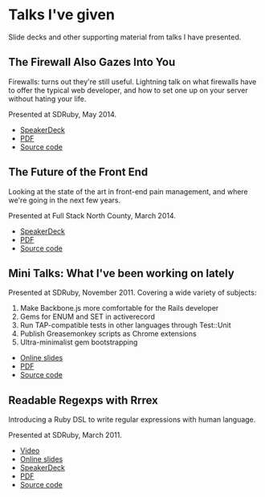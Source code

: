 # Talks I've given #

Slide decks and other supporting material from talks I have presented.

## The Firewall Also Gazes Into You ##

Firewalls: turns out they're still useful. Lightning talk on what firewalls have to offer
the typical web developer, and how to set one up on your server without hating your life.

Presented at SDRuby, May 2014.

* [SpeakerDeck](https://speakerdeck.com/iangreenleaf/the-firewall-also-gazes-into-you)
* [PDF](https://iangreenleaf.github.io/talks/firewalls.pdf)
* [Source code](./firewalls)

## The Future of the Front End ##

Looking at the state of the art in front-end pain management, and where we're going in the next few years.

Presented at Full Stack North County, March 2014.

* [SpeakerDeck](https://speakerdeck.com/iangreenleaf/the-future-of-the-front-end-or-how-i-learned-to-stop-worrying-and-love-javascript)
* [PDF](https://iangreenleaf.github.io/talks/future_of_the_frontend.pdf)
* [Source code](./future_of_the_frontend)

## Mini Talks: What I've been working on lately ##

Presented at SDRuby, November 2011.
Covering a wide variety of subjects:

1. Make Backbone.js more comfortable for the Rails developer
2. Gems for ENUM and SET in activerecord
3. Run TAP-compatible tests in other languages through Test::Unit
4. Publish Greasemonkey scripts as Chrome extensions
5. Ultra-minimalist gem bootstrapping

* [Online slides](https://iangreenleaf.github.io/talks/minitalks)
* [PDF](https://iangreenleaf.github.io/talks/minitalks.pdf)
* [Source code](./minitalks)

## Readable Regexps with Rrrex ##

Introducing a Ruby DSL to write regular expressions with human language.

Presented at SDRuby, March 2011.

* [Video](http://www.sdruby.org/podcast/101)
* [Online slides](https://iangreenleaf.github.io/talks/rrrex)
* [SpeakerDeck](https://speakerdeck.com/iangreenleaf/readable-regexps-with-rrrex)
* [PDF](https://iangreenleaf.github.io/talks/rrrex.pdf)
* [Source code](./rrrex)
